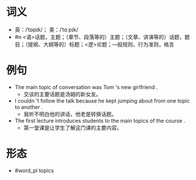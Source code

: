 # 词义
- 英：/ˈtɒpɪk/； 美：/ˈtɑːpɪk/
- #n <语>话题，主题；（章节、段落等的）主题；（文章、讲演等的）话题，题目；（提纲、大纲等的）标题；<逻>论题；—般规则，行为准则，格言
# 例句
- The main topic of conversation was Tom 's new girlfriend .
	- 交谈的主要话题是汤姆的新女友。
- I couldn 't follow the talk because he kept jumping about from one topic to another .
	- 我听不明白他的讲话，他老是转换话题。
- The first lecture introduces students to the main topics of the course .
	- 第一堂课是让学生了解这门课的主要内容。
# 形态
- #word_pl topics
